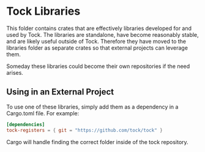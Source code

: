 Tock Libraries
==============

This folder contains crates that are effectively libraries developed for and
used by Tock. The libraries are standalone, have become reasonably stable, and
are likely useful outside of Tock. Therefore they have moved to the libraries
folder as separate crates so that external projects can leverage them.

Someday these libraries could become their own repositories if the need arises.


Using in an External Project
----------------------------

To use one of these libraries, simply add them as a dependency in a Cargo.toml
file. For example:

```toml
[dependencies]
tock-registers = { git = "https://github.com/tock/tock" }
```

Cargo will handle finding the correct folder inside of the tock repository.
